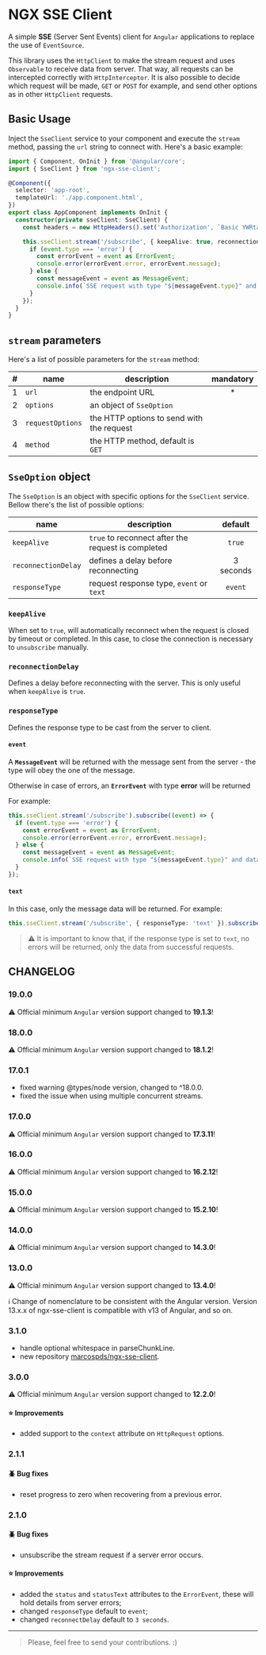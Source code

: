 # NGX SSE Client

A simple **SSE** (Server Sent Events) client for `Angular` applications to
replace the use of `EventSource`.

This library uses the `HttpClient` to make the stream request and uses
`Observable` to receive data from server. That way, all requests can be
intercepted correctly with `HttpInterceptor`. It is also possible to decide
which request will be made, `GET` or `POST` for example, and send other options
as in other `HttpClient` requests.

## Basic Usage

Inject the `SseClient` service to your component and execute the `stream`
method, passing the `url` string to connect with. Here's a basic example:

```typescript
import { Component, OnInit } from '@angular/core';
import { SseClient } from 'ngx-sse-client';

@Component({
  selector: 'app-root',
  templateUrl: './app.component.html',
})
export class AppComponent implements OnInit {
  constructor(private sseClient: SseClient) {
    const headers = new HttpHeaders().set('Authorization', `Basic YWRtaW46YWRtaW4=`);

    this.sseClient.stream('/subscribe', { keepAlive: true, reconnectionDelay: 1_000, responseType: 'event' }, { headers }, 'POST').subscribe((event) => {
      if (event.type === 'error') {
        const errorEvent = event as ErrorEvent;
        console.error(errorEvent.error, errorEvent.message);
      } else {
        const messageEvent = event as MessageEvent;
        console.info(`SSE request with type "${messageEvent.type}" and data "${messageEvent.data}"`);
      }
    });
  }
}
```

## `stream` parameters

Here's a list of possible parameters for the `stream` method:

|   # | name             | description                               | mandatory |
| --: | ---------------- | ----------------------------------------- | :-------: |
|   1 | `url`            | the endpoint URL                          |    \*     |
|   2 | `options`        | an object of `SseOption`                  |           |
|   3 | `requestOptions` | the HTTP options to send with the request |           |
|   4 | `method`         | the HTTP method, default is `GET`         |           |

## `SseOption` object

The `SseOption` is an object with specific options for the `SseClient` service.
Bellow there's the list of possible options:

| name                | description                                        |  default  |
| ------------------- | -------------------------------------------------- | :-------: |
| `keepAlive`         | `true` to reconnect after the request is completed |  `true`   |
| `reconnectionDelay` | defines a delay before reconnecting                | 3 seconds |
| `responseType`      | request response type, `event` or `text`           |  `event`  |

### `keepAlive`

When set to `true`, will automatically reconnect when the request is closed by
timeout or completed. In this case, to close the connection is necessary to
`unsubscribe` manually.

### `reconnectionDelay`

Defines a delay before reconnecting with the server. This is only useful when
`keepAlive` is `true`.

### `responseType`

Defines the response type to be cast from the server to client.

#### `event`

A **`MessageEvent`** will be returned with the message sent from the server - the
type will obey the one of the message.

Otherwise in case of errors, an **`ErrorEvent`** with type **error** will be returned

For example:

```typescript
this.sseClient.stream('/subscribe').subscribe((event) => {
  if (event.type === 'error') {
    const errorEvent = event as ErrorEvent;
    console.error(errorEvent.error, errorEvent.message);
  } else {
    const messageEvent = event as MessageEvent;
    console.info(`SSE request with type "${messageEvent.type}" and data "${messageEvent.data}"`);
  }
});
```

#### `text`

In this case, only the message data will be returned. For example:

```typescript
this.sseClient.stream('/subscribe', { responseType: 'text' }).subscribe((data) => console.log(data));
```

> :warning: It is important to know that, if the response type is set to `text`,
> no errors will be returned, only the data from successful requests.

## CHANGELOG

### 19.0.0

:warning: Official minimum `Angular` version support changed to **19.1.3**!

### 18.0.0

:warning: Official minimum `Angular` version support changed to **18.1.2**!

### 17.0.1

- fixed warning @types/node version, changed to ^18.0.0.
- fixed the issue when using multiple concurrent streams.

### 17.0.0

:warning: Official minimum `Angular` version support changed to **17.3.11**!

### 16.0.0

:warning: Official minimum `Angular` version support changed to **16.2.12**!

### 15.0.0

:warning: Official minimum `Angular` version support changed to **15.2.10**!

### 14.0.0

:warning: Official minimum `Angular` version support changed to **14.3.0**!

### 13.0.0

:warning: Official minimum `Angular` version support changed to **13.4.0**!

:information_source: Change of nomenclature to be consistent with the Angular version. Version 13.x.x of ngx-sse-client is compatible with v13 of Angular, and so on.

### 3.1.0

- handle optional whitespace in parseChunkLine.
- new repository [marcospds/ngx-sse-client](https://github.com/marcospds/ngx-sse-client/releases).

### 3.0.0

:warning: Official minimum `Angular` version support changed to **12.2.0**!

#### :star: Improvements

- added support to the `context` attribute on `HttpRequest` options.

### 2.1.1

#### :beetle: Bug fixes

- reset progress to zero when recovering from a previous error.

### 2.1.0

#### :beetle: Bug fixes

- unsubscribe the stream request if a server error occurs.

#### :star: Improvements

- added the `status` and `statusText` attributes to the `ErrorEvent`, these
  will hold details from server errors;
- changed `responseType` default to `event`;
- changed `reconnectDelay` default to `3 seconds`.

---

> Please, feel free to send your contributions. :)

